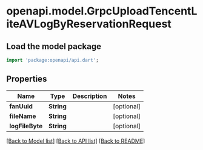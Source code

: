 # openapi.model.GrpcUploadTencentLiteAVLogByReservationRequest

## Load the model package
```dart
import 'package:openapi/api.dart';
```

## Properties
Name | Type | Description | Notes
------------ | ------------- | ------------- | -------------
**fanUuid** | **String** |  | [optional] 
**fileName** | **String** |  | [optional] 
**logFileByte** | **String** |  | [optional] 

[[Back to Model list]](../README.md#documentation-for-models) [[Back to API list]](../README.md#documentation-for-api-endpoints) [[Back to README]](../README.md)


